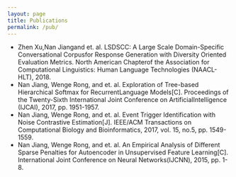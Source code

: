 ```yaml
---
layout: page
title: Publications
permalink: /pub/
---
```


- Zhen Xu,Nan Jiangand et. al. LSDSCC: A Large Scale Domain-Specific Conversational Corpusfor Response Generation with Diversity Oriented Evaluation Metrics. North American Chapterof the Association for Computational Linguistics: Human Language Technologies (NAACL-HLT), 2018.
- Nan Jiang, Wenge Rong, and et. al. Exploration of Tree-based Hierarchical Softmax for RecurrentLanguage Models[C]. Proceedings of the Twenty-Sixth International Joint Conference on ArtificialIntelligence (IJCAI), 2017, pp. 1951-1957.
- Nan Jiang, Wenge Rong, and et. al. Event Trigger Identification with Noise Contrastive Estimation[J]. IEEE/ACM Transactions on Computational Biology and Bioinformatics, 2017, vol. 15, no.5, pp. 1549-1559.
- Nan Jiang, Wenge Rong, and et. al. An Empirical Analysis of Different Sparse Penalties for Autoencoder in Unsupervised Feature Learning[C]. International Joint Conference on Neural Networks(IJCNN), 2015, pp. 1-8.
